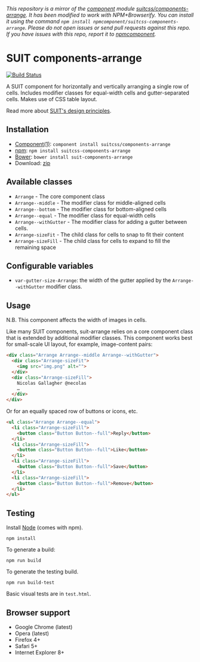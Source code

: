 *This repository is a mirror of the [component](http://component.io) module [suitcss/components-arrange](http://github.com/suitcss/components-arrange). It has been modified to work with NPM+Browserify. You can install it using the command `npm install npmcomponent/suitcss-components-arrange`. Please do not open issues or send pull requests against this repo. If you have issues with this repo, report it to [npmcomponent](https://github.com/airportyh/npmcomponent).*
# SUIT components-arrange

[![Build Status](https://secure.travis-ci.org/suitcss/components-arrange.png?branch=master)](http://travis-ci.org/suitcss/components-arrange)

A SUIT component for horizontally and vertically arranging a single row of
cells. Includes modifier classes for equal-width cells and gutter-separated
cells. Makes use of CSS table layout.

Read more about [SUIT's design principles](https://github.com/suitcss/suit/).

## Installation

* [Component(1)](https://github.com/component/component): `component install suitcss/components-arrange`
* [npm](http://npmjs.org/): `npm install suitcss-components-arrange`
* [Bower](http://bower.io/): `bower install suit-components-arrange`
* Download: [zip](https://github.com/suitcss/utils-after/zipball/master)

## Available classes

* `Arrange` - The core component class
* `Arrange--middle` - The modifier class for middle-aligned cells
* `Arrange--bottom` - The modifier class for bottom-aligned cells
* `Arrange--equal` - The modifier class for equal-width cells
* `Arrange--withGutter` - The modifier class for adding a gutter between cells.
* `Arrange-sizeFit` - The child class for cells to snap to fit their content
* `Arrange-sizeFill` - The child class for cells to expand to fill the remaining space

## Configurable variables

* `var-gutter-size-Arrange`: the width of the gutter applied by the
  `Arrange--withGutter` modifier class.

## Usage

N.B. This component affects the width of images in cells.

Like many SUIT components, suit-arrange relies on a core component class
that is extended by additional modifier classes. This component works best for
small-scale UI layout, for example, image-content pairs:

```html
<div class="Arrange Arrange--middle Arrange--withGutter">
  <div class="Arrange-sizeFit">
    <img src="img.png" alt="">
  </div>
  <div class="Arrange-sizeFill">
    Nicolas Gallagher @necolas
    …
  </div>
</div>
```

Or for an equally spaced row of buttons or icons, etc.

```html
<ul class="Arrange Arrange--equal">
  <li class="Arrange-sizeFill">
    <button class="Button Button--full">Reply</button>
  </li>
  <li class="Arrange-sizeFill">
    <button class="Button Button--full">Like</button>
  </li>
  <li class="Arrange-sizeFill">
    <button class="Button Button--full">Save</button>
  </li>
  <li class="Arrange-sizeFill">
    <button class="Button Button--full">Remove</button>
  </li>
</ul>
```

## Testing

Install [Node](http://nodejs.org) (comes with npm).

```
npm install
```

To generate a build:

```
npm run build
```

To generate the testing build.

```
npm run build-test
```

Basic visual tests are in `test.html`.

## Browser support

* Google Chrome (latest)
* Opera (latest)
* Firefox 4+
* Safari 5+
* Internet Explorer 8+
